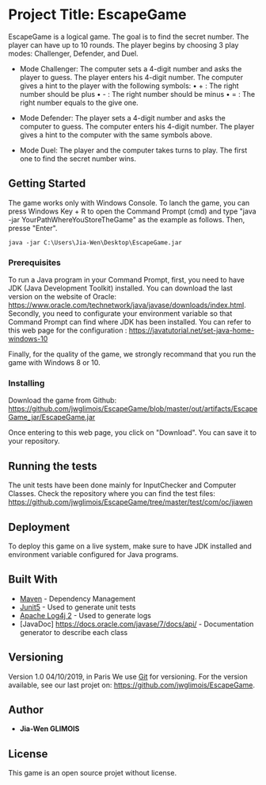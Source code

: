 # Project Title: EscapeGame

EscapeGame is a logical game. The goal is to find the secret number. The player can have up to 10 rounds. The player begins by choosing 3 play modes: Challenger, Defender, and Duel.

* Mode Challenger: 
    The computer sets a 4-digit number and asks the player to guess.
    The player enters his 4-digit number. 
    The computer gives a hint to the player with the following symbols:
      •	+ : The right number should be plus
      •	- : The right number should be minus
      •	= : The right number equals to the give one. 

* Mode Defender: 
    The player sets a 4-digit number and asks the computer to guess.
    The computer enters his 4-digit number. 
    The player gives a hint to the computer with the same symbols above.

* Mode Duel: 
    The player and the computer takes turns to play. The first one to find the secret number wins. 

## Getting Started

The game works only with Windows Console. To lanch the game, you can press Windows Key + R to open the Command Prompt (cmd) and type "java -jar YourPathWhereYouStoreTheGame" as the example as follows. Then, presse "Enter". 

```
java -jar C:\Users\Jia-Wen\Desktop\EscapeGame.jar
```

### Prerequisites

To run a Java program in your Command Prompt, first, you need to have JDK (Java Development Toolkit) installed. You can download the last version on the website of Oracle: https://www.oracle.com/technetwork/java/javase/downloads/index.html. Secondly, you need to configurate your environment variable so that Command Prompt can find where JDK has been installed. You can refer to this web page for the configuration : https://javatutorial.net/set-java-home-windows-10

Finally, for the quality of the game, we strongly recommand that you run the game with Windows 8 or 10. 

### Installing

Download the game from Github: https://github.com/jwglimois/EscapeGame/blob/master/out/artifacts/EscapeGame_jar/EscapeGame.jar

Once entering to this web page, you click on "Download". You can save it to your repository.

## Running the tests

The unit tests have been done mainly for InputChecker and Computer Classes. Check the repository where you can find the test files: https://github.com/jwglimois/EscapeGame/tree/master/test/com/oc/jiawen


## Deployment

To deploy this game on a live system, make sure to have JDK installed and environment variable configured for Java programs.


## Built With

* [Maven](https://maven.apache.org/) - Dependency Management
* [Junit5](https://junit.org/junit5/) - Used to generate unit tests
* [Apache Log4j 2](https://logging.apache.org/log4j/2.x/) - Used to generate logs
* [JavaDoc] https://docs.oracle.com/javase/7/docs/api/ - Documentation generator to describe each class


## Versioning

Version 1.0 04/10/2019, in Paris
We use [Git](https://git-scm.com/) for versioning. For the version available, see our last projet on: https://github.com/jwglimois/EscapeGame.

## Author

* **Jia-Wen GLIMOIS** 

## License

This game is an open source projet without license.
